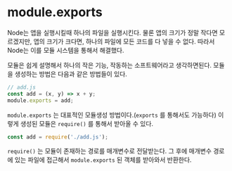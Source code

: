 module.exports
===
Node는 앱을 실행시킬때 하나의 파일을 실행시킨다. 물론 앱의 크기가 정말 작다면 모르겠지만, 앱의 크기가 크다면, 하나의 파일에 모든 코드를 다 넣을 수 없다. 따라서 Node는 이를 모듈 시스템을 통해서 해결했다.

모듈은 쉽게 설명해서 하나의 작은 기능, 작동하는 소프트웨어라고 생각하면된다. 모듈을 생성하는 방법은 다음과 같은 방법들이 있다.
```javascript
// add.js
const add = (x, y) => x + y;
module.exports = add;
```
`module.exports` 는 대표적인 모듈생성 방법이다.(`exports` 를 통해서도 가능하다) 이렇게 생성된 모듈은 `require()` 를 통해서 받아올 수 있다.
```javascript
const add = require('./add.js');
```
`require()` 는 모듈이 존재하는 경로를 매개변수로 전달받는다. 그 후에 매개변수 경로에 있는 파일에 접근해서 `module.exports` 된 객체를 받아와서 반환한다.
